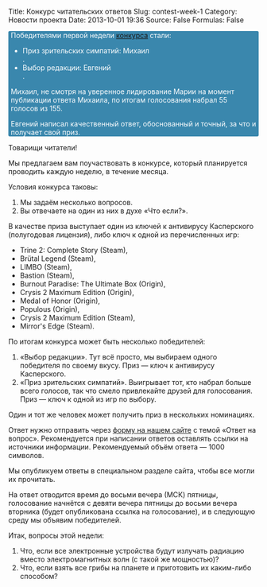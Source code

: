 Title: Конкурс читательских ответов
Slug: contest-week-1
Category: Новости проекта
Date: 2013-10-01 19:36
Source: False
Formulas: False

<div style="display: block; background-color: #3A87AD; color: #fff;-webkit-border-radius: 3px; -moz-border-radius: 3px; border-radius: 3px; padding: 0 5px;">Победителями первой недели <a href="/contest-answers-week-1/">конкурса</a> стали:
<ul>
 <li>Приз зрительских симпатий: Михаил</li>.
 <li>Выбор редакции: Евгений</li>.
</ul>
<p>Михаил, не смотря на уверенное лидирование Марии на момент публикации ответа Михаила, по итогам голосования набрал 55 голосов из 155.</p>
<p>Евгений написал качественный ответ, обоснованный и точный, за что и получает свой приз.</p>
</div>

Товарищи читатели!

Мы предлагаем вам поучаствовать в конкурсе, который планируется проводить каждую неделю, в течение месяца.

Условия конкурса таковы:

1. Мы задаём несколько вопросов.
2. Вы отвечаете на один из них в духе «Что если?».

В качестве приза выступает один из ключей к антивирусу Касперского (полугодовая лицензия), либо ключ к одной из перечисленных игр:

* Trine 2: Complete Story (Steam),
* Brütal Legend (Steam),
* LIMBO (Steam),
* Bastion (Steam),
* Burnout Paradise: The Ultimate Box (Origin),
* Crysis 2 Maximum Edition (Origin),
* Medal of Honor (Origin),
* Populous (Origin),
* Crysis 2 Maximum Edition (Steam),
* Mirror's Edge (Steam).

По итогам конкурса может быть несколько победителей:

1. «Выбор редакции». Тут всё просто, мы выбираем одного победителя по своему вкусу. Приз — ключ к антивирусу Касперского.
2. «Приз зрительских симпатий». Выигрывает тот, кто набрал больше всего голосов, так что смело привлекайте друзей для голосования. Приз — ключ к одной из игр по выбору.

Один и тот же человек может получить приз в нескольких номинациях.

Ответ нужно отправить через [форму на нашем сайте](https://chtoes.li/contact/) с темой «Ответ на вопрос». Рекомендуется при написании ответов оставлять ссылки на источники информации. Рекомендуемый объём ответа — 1000 символов.

Мы опубликуем ответы в специальном разделе сайта, чтобы все могли их прочитать.

На ответ отводится время до восьми вечера (МСК) пятницы, голосование начнётся с девяти вечера пятницы до восьми вечера вторника (будет опубликована ссылка на голосование), и в следующую среду мы объявим победителей.

Итак, вопросы этой недели:

1. Что, если все электронные устройства будут излучать радиацию вместо электромагнитных волн (с такой же мощностью)?
2. Что, если взять все грибы на планете и приготовить их каким-либо способом?
